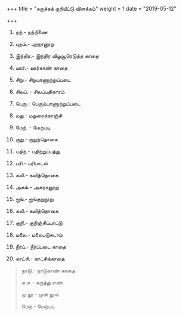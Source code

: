 +++
title = "சுருக்கக் குறியீட்டு விளக்கம்"
weight = 1
date = "2019-05-12"

+++

1.  நற்.- நற்றிணை

2.  புறம்.- புறநானூறு

3.  இந்திர.- இந்திர விழவூரெடுத்த காதை

4.  ஊர்.- ஊர்காண் காதை

5.  சிறு.- சிறுபாணாற்றுப்படை

6.  சிலப். - சிலப்பதிகாரம்

7.  பெரு.- பெரும்பாணாற்றுப்படை

8.  மது.- மதுரைக்காஞ்சி

9.  மேற். - மேற்படி

10.  குறு.- குறுந்தொகை

11.  பதிற்.- பதிற்றுப்பத்து

12.  பரி.- பரிபாடல்

13.  கலி.- கலித்தொகை

14.  அகம்.- அகநானூறு

15.  ஐங்.- ஐங்குறுநூறு

16.  கலி.- கலித்தொகை

17.  குறி.- குறிஞ்சிப்பாட்டு

18.  மலை.- மலைபடுகடாம்

19.  நீர்ப்.- நீர்ப்படை காதை

20.  காட்சி.- காட்சிக்காதை

> நாடு.- நாடுகாண் காதை
>
> க.எ.- கருத்து எண்
>
> மு.நூ.- முன் நூல்
>
> மேற்.- மேற்படி
